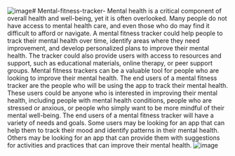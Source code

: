 ![image](https://github.com/Ashishdode/Mental-fitness-tracker-/assets/105232134/6a9fbc30-ae9c-4e66-b7be-49c488e5df79)# Mental-fitness-tracker-
Mental health is a critical component of overall health and well-being, yet it is often overlooked. Many people do not have access to mental health care, and even those who do may find it difficult to afford or navigate.
A mental fitness tracker could help people to track their mental health over time, identify areas where they need improvement, and develop personalized plans to improve their mental health. The tracker could also provide users with access to resources and support, such as educational materials, online therapy, or peer support groups.
Mental fitness trackers can be a valuable tool for people who are looking to improve their mental health. 
The end users of a mental fitness tracker are the people who will be using the app to track their mental health. These users could be anyone who is interested in improving their mental health, including people with mental health conditions, people who are stressed or anxious, or people who simply want to be more mindful of their mental well-being.
The end users of a mental fitness tracker will have a variety of needs and goals. Some users may be looking for an app that can help them to track their mood and identify patterns in their mental health. Others may be looking for an app that can provide them with suggestions for activities and practices that can improve their mental health. 
![image](https://github.com/Ashishdode/Mental-fitness-tracker-/assets/105232134/0819bcbb-80df-47eb-83be-90d4861f4f6d)

